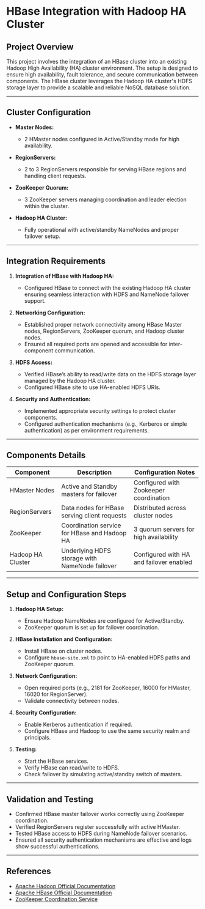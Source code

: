 ﻿
# HBase Integration with Hadoop HA Cluster

## Project Overview

This project involves the integration of an HBase cluster into an existing Hadoop High Availability (HA) cluster environment. The setup is designed to ensure high availability, fault tolerance, and secure communication between components. The HBase cluster leverages the Hadoop HA cluster's HDFS storage layer to provide a scalable and reliable NoSQL database solution.

---

## Cluster Configuration

- **Master Nodes:**  
  - 2 HMaster nodes configured in Active/Standby mode for high availability.

- **RegionServers:**  
  - 2 to 3 RegionServers responsible for serving HBase regions and handling client requests.

- **ZooKeeper Quorum:**  
  - 3 ZooKeeper servers managing coordination and leader election within the cluster.

- **Hadoop HA Cluster:**  
  - Fully operational with active/standby NameNodes and proper failover setup.

---

## Integration Requirements

1. **Integration of HBase with Hadoop HA:**  
   - Configured HBase to connect with the existing Hadoop HA cluster ensuring seamless interaction with HDFS and NameNode failover support.

2. **Networking Configuration:**  
   - Established proper network connectivity among HBase Master nodes, RegionServers, ZooKeeper quorum, and Hadoop cluster nodes.
   - Ensured all required ports are opened and accessible for inter-component communication.

3. **HDFS Access:**  
   - Verified HBase’s ability to read/write data on the HDFS storage layer managed by the Hadoop HA cluster.
   - Configured HBase site to use HA-enabled HDFS URIs.

4. **Security and Authentication:**  
   - Implemented appropriate security settings to protect cluster components.
   - Configured authentication mechanisms (e.g., Kerberos or simple authentication) as per environment requirements.

---

## Components Details

| Component        | Description                                         | Configuration Notes                    |
|------------------|-----------------------------------------------------|-------------------------------------|
| HMaster Nodes    | Active and Standby masters for failover             | Configured with Zookeeper coordination |
| RegionServers    | Data nodes for HBase serving client requests        | Distributed across cluster nodes     |
| ZooKeeper        | Coordination service for HBase and Hadoop HA        | 3 quorum servers for high availability |
| Hadoop HA Cluster | Underlying HDFS storage with NameNode failover      | Configured with HA and failover enabled |

---

## Setup and Configuration Steps

1. **Hadoop HA Setup:**  
   - Ensure Hadoop NameNodes are configured for Active/Standby.
   - ZooKeeper quorum is set up for failover coordination.

2. **HBase Installation and Configuration:**  
   - Install HBase on cluster nodes.
   - Configure `hbase-site.xml` to point to HA-enabled HDFS paths and ZooKeeper quorum.

3. **Network Configuration:**  
   - Open required ports (e.g., 2181 for ZooKeeper, 16000 for HMaster, 16020 for RegionServer).
   - Validate connectivity between nodes.

4. **Security Configuration:**  
   - Enable Kerberos authentication if required.
   - Configure HBase and Hadoop to use the same security realm and principals.

5. **Testing:**  
   - Start the HBase services.
   - Verify HBase can read/write to HDFS.
   - Check failover by simulating active/standby switch of masters.

---

## Validation and Testing

- Confirmed HBase master failover works correctly using ZooKeeper coordination.
- Verified RegionServers register successfully with active HMaster.
- Tested HBase access to HDFS during NameNode failover scenarios.
- Ensured all security authentication mechanisms are effective and logs show successful authentications.

---

## References

- [Apache Hadoop Official Documentation](https://hadoop.apache.org/docs/)
- [Apache HBase Official Documentation](https://hbase.apache.org/book.html)
- [ZooKeeper Coordination Service](https://zookeeper.apache.org/)


